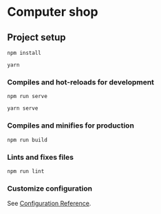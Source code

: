 # Computer shop

## Project setup
```
npm install
```

```
yarn
```

### Compiles and hot-reloads for development
```
npm run serve
```
```
yarn serve
```

### Compiles and minifies for production
```
npm run build
```

### Lints and fixes files
```
npm run lint
```

### Customize configuration
See [Configuration Reference](https://cli.vuejs.org/config/).
